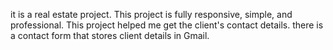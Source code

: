 it is a real estate project.
This project is fully responsive, simple, and professional.
This project helped me get the client's contact details.
there is a contact form that stores client details in Gmail.
